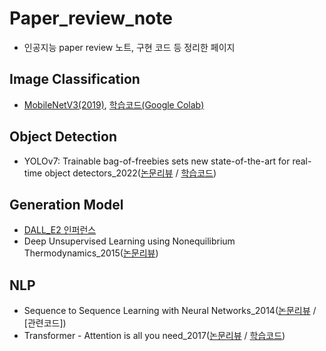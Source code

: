 # Paper_review_note
- 인공지능 paper review 노트, 구현 코드 등 정리한 페이지

## Image Classification
- [MobileNetV3(2019)](https://github.com/YoongeeYEO/study_note/blob/main/MobileNetV3%20paper%20review.ipynb), [학습코드(Google Colab)](https://colab.research.google.com/drive/1qOgjICk_JMSxLSp3yJmzhtbMeh9WRiaZ?usp=sharing)

## Object Detection
- YOLOv7: Trainable bag-of-freebies sets new state-of-the-art for real-time object detectors_2022([논문리뷰](https://velog.io/@yyk9612/%EB%85%BC%EB%AC%B8%EB%A6%AC%EB%B7%B0-YOLOv7-Trainable-bag-of-freebies-sets-new-state-of-the-art-for-real-time-object-detectors2022) / [학습코드](https://drive.google.com/file/d/1A12N7qwWxlHmulF8OwFpr1Au9AJVSgk0/view?usp=sharing))

## Generation Model
- [DALL_E2 인퍼런스](https://github.com/YoongeeYEO/study_note/blob/main/DALL_E2%20inference.ipynb)
- Deep Unsupervised Learning using Nonequilibrium Thermodynamics_2015([논문리뷰](https://velog.io/@yyk9612/%EB%85%BC%EB%AC%B8%EB%A6%AC%EB%B7%B0-Deep-Unsupervised-Learning-using-Nonequilibrium-Thermodynamics))

## NLP
- Sequence to Sequence Learning with Neural Networks_2014([논문리뷰](https://velog.io/@yyk9612/%EB%85%BC%EB%AC%B8-%EB%A6%AC%EB%B7%B0-Sequence-to-Sequence-Learning-with-Neural-Networks2014) / [관련코드])
- Transformer - Attention is all you need_2017([논문리뷰](https://velog.io/@yyk9612/%EB%85%BC%EB%AC%B8%EB%A6%AC%EB%B7%B0-Transformer-Attention-is-all-you-need) / [학습코드](https://github.com/YoongeeYEO/sogang_univ_Teaching_Learning_center/blob/main/Transformer%20%EC%B1%97%EB%B4%87%20%ED%95%99%EC%8A%B5(%ED%95%9C%EA%B5%AD%EC%96%B4).ipynb))
